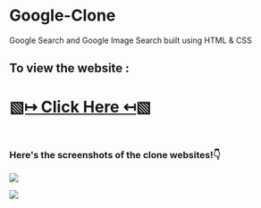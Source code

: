 # Google-Clone

Google Search and Google Image Search built using HTML &amp; CSS


<h2><strong>To view the website : </strong></h2>
<h1><a href="https://arssambasha.github.io/Google-Clone/"> ▧↦ Click Here ↤▧ </a></h1>

<br>
<h3>Here's the screenshots of the clone websites!👇 </h3>
<a href="https://arssambasha.github.io/Google-Clone/"><img src="https://github.com/arssambasha/Google-Clone/assets/70753519/fd24e3a2-d461-4a9f-9349-3f1fec2d63b4"></a>
<p></p>
<a href="https://arssambasha.github.io/Google-Clone/images.html"><img src="https://github.com/arssambasha/Google-Clone/assets/70753519/c089489a-b216-4213-9cc4-b049cda7635b"></a>
